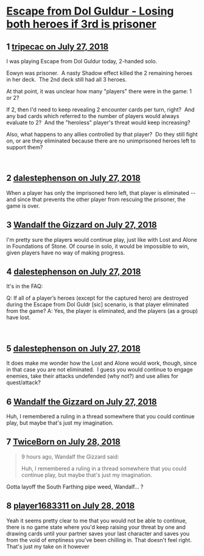 # [Escape from Dol Guldur - Losing both heroes if 3rd is prisoner](https://community.fantasyflightgames.com/topic/279827-escape-from-dol-guldur-losing-both-heroes-if-3rd-is-prisoner/)

## 1 [tripecac on July 27, 2018](https://community.fantasyflightgames.com/topic/279827-escape-from-dol-guldur-losing-both-heroes-if-3rd-is-prisoner/?do=findComment&comment=3416943)

I was playing Escape from Dol Guldur today, 2-handed solo. 

Eowyn was prisoner.  A nasty Shadow effect killed the 2 remaining heroes in her deck.  The 2nd deck still had all 3 heroes.

At that point, it was unclear how many "players" there were in the game: 1 or 2? 

If 2, then I'd need to keep revealing 2 encounter cards per turn, right?  And any bad cards which referred to the number of players would always evaluate to 2?  And the "heroless" player's threat would keep increasing?

Also, what happens to any allies controlled by that player?  Do they still fight on, or are they eliminated because there are no unimprisoned heroes left to support them?

 

## 2 [dalestephenson on July 27, 2018](https://community.fantasyflightgames.com/topic/279827-escape-from-dol-guldur-losing-both-heroes-if-3rd-is-prisoner/?do=findComment&comment=3416982)

When a player has only the imprisoned hero left, that player is eliminated -- and since that prevents the other player from rescuing the prisoner, the game is over.

## 3 [Wandalf the Gizzard on July 27, 2018](https://community.fantasyflightgames.com/topic/279827-escape-from-dol-guldur-losing-both-heroes-if-3rd-is-prisoner/?do=findComment&comment=3417495)

I'm pretty sure the players would continue play, just like with Lost and Alone in Foundations of Stone. Of course in solo, it would be impossible to win, given players have no way of making progress.

## 4 [dalestephenson on July 27, 2018](https://community.fantasyflightgames.com/topic/279827-escape-from-dol-guldur-losing-both-heroes-if-3rd-is-prisoner/?do=findComment&comment=3417556)

It's in the FAQ:

Q: If all of a player’s heroes (except for the captured hero) are destroyed during the Escape from Dol Guldr [sic] scenario, is that player eliminated from the game? A: Yes, the player is eliminated, and the players (as a group) have lost.

 

## 5 [dalestephenson on July 27, 2018](https://community.fantasyflightgames.com/topic/279827-escape-from-dol-guldur-losing-both-heroes-if-3rd-is-prisoner/?do=findComment&comment=3417590)

It does make me wonder how the Lost and Alone would work, though, since in that case you are not eliminated.  I guess you would continue to engage enemies, take their attacks undefended (why not?) and use allies for quest/attack?

## 6 [Wandalf the Gizzard on July 27, 2018](https://community.fantasyflightgames.com/topic/279827-escape-from-dol-guldur-losing-both-heroes-if-3rd-is-prisoner/?do=findComment&comment=3417820)

Huh, I remembered a ruling in a thread somewhere that you could continue play, but maybe that's just my imagination.

## 7 [TwiceBorn on July 28, 2018](https://community.fantasyflightgames.com/topic/279827-escape-from-dol-guldur-losing-both-heroes-if-3rd-is-prisoner/?do=findComment&comment=3418202)

> 9 hours ago, Wandalf the Gizzard said:
> 
> Huh, I remembered a ruling in a thread somewhere that you could continue play, but maybe that's just my imagination.

Gotta layoff the South Farthing pipe weed, Wandalf... ?  

## 8 [player1683311 on July 28, 2018](https://community.fantasyflightgames.com/topic/279827-escape-from-dol-guldur-losing-both-heroes-if-3rd-is-prisoner/?do=findComment&comment=3418209)

Yeah it seems pretty clear to me that you would not be able to continue, there is no game state where you'd keep raising your threat by one and drawing cards until your partner saves your last character and saves you from the void of emptiness you've been chilling in. That doesn't feel right. That's just my take on it however

